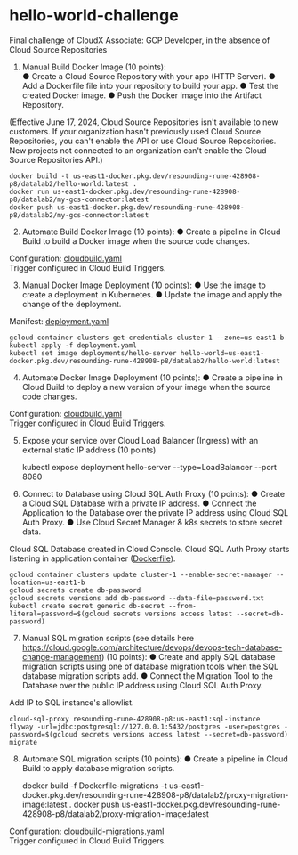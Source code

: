 # hello-world-challenge
Final challenge of CloudX Associate: GCP Developer, in the absence of Cloud Source Repositories
  
1. Manual Build Docker Image (10 points):  
●	Create a Cloud Source Repository with your app (HTTP Server).
●	Add a Dockerfile file into your repository to build your app.
●	Test the created Docker image.
●	Push the Docker image into the Artifact Repository.
  
(Effective June 17, 2024, Cloud Source Repositories isn't available to new customers. If your organization hasn't previously used Cloud Source Repositories, you can't enable the API or use Cloud Source Repositories. New projects not connected to an organization can't enable the Cloud Source Repositories API.)  
  
	docker build -t us-east1-docker.pkg.dev/resounding-rune-428908-p8/datalab2/hello-world:latest .
	docker run us-east1-docker.pkg.dev/resounding-rune-428908-p8/datalab2/my-gcs-connector:latest
	docker push us-east1-docker.pkg.dev/resounding-rune-428908-p8/datalab2/my-gcs-connector:latest
  
2. Automate Build Docker Image (10 points):
●	Create a pipeline in Cloud Build to build a Docker image when the source code changes.  
  
Configuration: [cloudbuild.yaml](cloudbuild.yaml)  
Trigger configured in Cloud Build Triggers.  
  
3. Manual Docker Image Deployment (10 points):
●	Use the image to create a deployment in Kubernetes.
●	Update the image and apply the change of the deployment.
  
Manifest: [deployment.yaml](deployment.yaml)  
  
	gcloud container clusters get-credentials cluster-1 --zone=us-east1-b
    kubectl apply -f deployment.yaml
	kubectl set image deployments/hello-server hello-world=us-east1-docker.pkg.dev/resounding-rune-428908-p8/datalab2/hello-world:latest
  	
4. Automate Docker Image Deployment (10 points):
●	Create a pipeline in Cloud Build to deploy a new version of your image when the source code changes.
  
Configuration: [cloudbuild.yaml](cloudbuild.yaml)  
Trigger configured in Cloud Build Triggers.  
  
5. Expose your service over Cloud Load Balancer (Ingress) with an external static IP address (10 points)
  
	kubectl expose deployment hello-server --type=LoadBalancer --port 8080
  
6. Connect to Database using Cloud SQL Auth Proxy (10 points):
●	Create a Cloud SQL Database with a private IP address.
●	Connect the Application to the Database over the private IP address using Cloud SQL Auth Proxy.
●	Use Cloud Secret Manager & k8s secrets to store secret data.
  
Cloud SQL Database created in Cloud Console.
Cloud SQL Auth Proxy starts listening in application container ([Dockerfile](Dockerfile)).
  
	gcloud container clusters update cluster-1 --enable-secret-manager --location=us-east1-b
	gcloud secrets create db-password
	gcloud secrets versions add db-password --data-file=password.txt
	kubectl create secret generic db-secret --from-literal=password=$(gcloud secrets versions access latest --secret=db-password)
  
7. Manual SQL migration scripts (see details here https://cloud.google.com/architecture/devops/devops-tech-database-change-management) (10 points):
●	Create and apply SQL database migration scripts using one of database migration tools when the SQL database migration scripts add.
●	Connect the Migration Tool to the Database over the public IP address using Cloud SQL Auth Proxy.
  
Add IP to SQL instance's allowlist.
  
	cloud-sql-proxy resounding-rune-428908-p8:us-east1:sql-instance
	flyway -url=jdbc:postgresql://127.0.0.1:5432/postgres -user=postgres -password=$(gcloud secrets versions access latest --secret=db-password) migrate
  
8. Automate SQL migration scripts (10 points):
●	Create a pipeline in Cloud Build to apply database migration scripts.
  
	docker build -f Dockerfile-migrations -t us-east1-docker.pkg.dev/resounding-rune-428908-p8/datalab2/proxy-migration-image:latest .
	docker push us-east1-docker.pkg.dev/resounding-rune-428908-p8/datalab2/proxy-migration-image:latest
  
Configuration: [cloudbuild-migrations.yaml](cloudbuild-migrations.yaml)  
Trigger configured in Cloud Build Triggers.   
